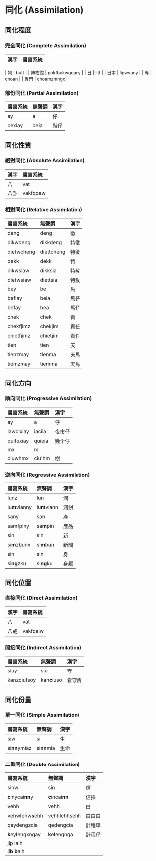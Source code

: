 # 同化 (Assimilation)

## 同化程度

### 完全同化 (Complete Assimilation)

| 漢字 | 書寫系統 |
| :--- | :--- |

| 物 | butt |
| 博物館 | pokfbukwqoany |
| 日 | litt |
| 日本 | lipwvuny |
| 專 | choan |
| 專門 | choamzmngx |

### 部份同化 (Partial Assimilation)

| 書寫系統 | 無聲調 | 漢字 |
| :--- | :--- | :--- |
| ay | a | 仔 |
| oexiay   | oe**i**a | 鞋仔 |

## 同化性質

### 絕對同化 (Absolute Assimilation)

| 漢字 | 書寫系統 |
| :--- | :--- |
| 八 | vat |
| 八卦 | vakfqoaw |

### 相對同化 (Relative Assimilation)

| 書寫系統 | 無聲調 | 漢字 |
| :--- | :--- | :--- |
| deng | deng | 徵 |
| dikwdeng | dikkdeng | 特徵 |
| dietwcheng | diettcheng | 特徵 |
| dekk | dekk | 特 |
| dikwsiaw | dikksia | 特赦 |
| dietwsiaw | diettsia | 特赦 |
| bey | be | 馬 |
| befiay | beia | 馬仔 |
| befay | bea | 馬仔 |
| chek | chek | 責   |
| chekfjimz | chekjim    | 責任 |
| chietfjimz  | chietjim   | 責任 |
| tien | tien | 天   |
| tienzmay | tienma | 天馬 |
| tiemzmay | tiemma | 天馬 |

## 同化方向

### 順向同化 (Progressive Assimilation)

| 書寫系統 | 無聲調 | 漢字   |
| :--- | :--- | :--- |
| ay | a | 仔 |
| iawcixiay | iaciia | 夜市仔 |
| quifexiay | quieia | 幾个仔 |
| mx | m ||
| ciuwhmx | ciu'hm | 樹 |

### 逆向同化 (Regressive Assimilation)

| 書寫系統 | 無聲調 | 漢字 |
| :--- | :--- | :--- |
| lunz | lun | 潤 |
| lu**m**vianny | lu**m**viann | 潤餅 |
| sany | san | 產   |
| samfpiny | sa**m**pin | 產品 |
| sin | sin | 新 |
| si**m**zbunx  | si**m**bun   | 新聞 |
| sin | sin | 身 |
| si**ng**zku | si**ng**ku   | 身軀 |

## 同化位置

### 直接同化 (Direct Assimilation)

| 漢字 | 書寫系統 |
| :--- | :--- |
| 八 | vat |
| 八戒 | vakfqaiw |

### 間接同化 (Indirect Assimilation)

| 書寫系統 | 無聲調 | 漢字 |
| :--- | :--- | :--- |
| siuy | siu | 守 |
| kanzciufsoy | kan**c**iuso | 看守所 |

## 同化份量

### 單一同化 (Simple Assimilation)

| 書寫系統 | 無聲調 | 漢字 |
| :--- | :--- | :--- |
| siw | si | 生 |
| si**nn**ymiaz | si**nn**mia | 生命 |

### 二重同化 (Double Assimilation)

| 書寫系統| 無聲調 | 漢字   |
| :--- | :--- | :--- |
| sinw | sin | 信 |
| **c**inycai**nn**y | **c**incai**nn** | 信採 |
| vehh | vehh| 白 |
| vehw**l**ehw**s**ehh | vehhlehhsehh | 白白白 |
| qeydengzcia | qedengcia | 計程車 |
| **k**ey**l**engxngay | **k**e**l**engnga | 計程仔 |
| jip laih |||
| ji**b** **b**aih |||
